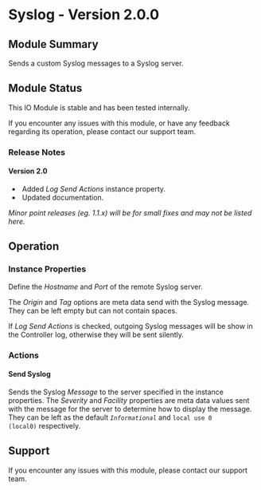 # Syslog - Version 2.0.0

[//]: # (THIS IS WHAT A COMMENT LOOKS LIKE)

## Module Summary

Sends a custom Syslog messages to a Syslog server.

## Module Status

This IO Module is stable and has been tested internally.

If you encounter any issues with this module, or have any feedback regarding its operation, please contact our support team.

[//]: # (### Module Scope)
[//]: # (If important to mention explain the limitations and things this module cannot perform)

### Release Notes

#### Version 2.0

* &nbsp;Added *Log Send Actions* instance property.
* &nbsp;Updated documentation.

*Minor point releases (eg. 1.1.x) will be for small fixes and may not be listed here.*

[//]: # (## Requirements)
[//]: # (Mention any pre-requisites needed before setting up the module in terms of hardware, subscriptions, APIs)

[//]: # (## Configuration)
[//]: # (Mention any setup aspects the user should note that are generally done outside the Designer interface)

## Operation

[//]: # (Give all the operational details linked to using Instance Properties, Triggers, Conditions, Actions, Variables associated with the module's operation)

### Instance Properties

Define the *Hostname* and *Port* of the remote Syslog server.

The *Origin* and *Tag* options are meta data send with the Syslog message. They can be left empty but can not contain spaces.

If *Log Send Actions* is checked, outgoing Syslog messages will be show in the Controller log, otherwise they will be sent silently.

[//]: # (### Triggers)
[//]: # (An event received by the controller that can be acted upon to create a reaction)

[//]: # (### Conditions)
[//]: # (Conditions are other criteria that need to be met after a trigger to activate an Action)

### Actions

#### Send Syslog

Sends the Syslog *Message* to the server specified in the instance properties.
The *Severity* and *Facility* properties are meta data values sent with the message for the server to determine
how to display the message.
They can be left as the default <code>*Informational*</code> and <code>local use 0 (local0)</code> respectively.

[//]: # (### Variables)
[//]: # (Variables are a way of collecting numbers from inputs and using them in actions)

## Support

If you encounter any issues with this module, please contact our support team.

[//]: # (### Module Use Example)
[//]: # (If relevant to documentation give examples of module use)

[//]: # (### Further Notes)
[//]: # (Possible location for further notes, may not be used)
